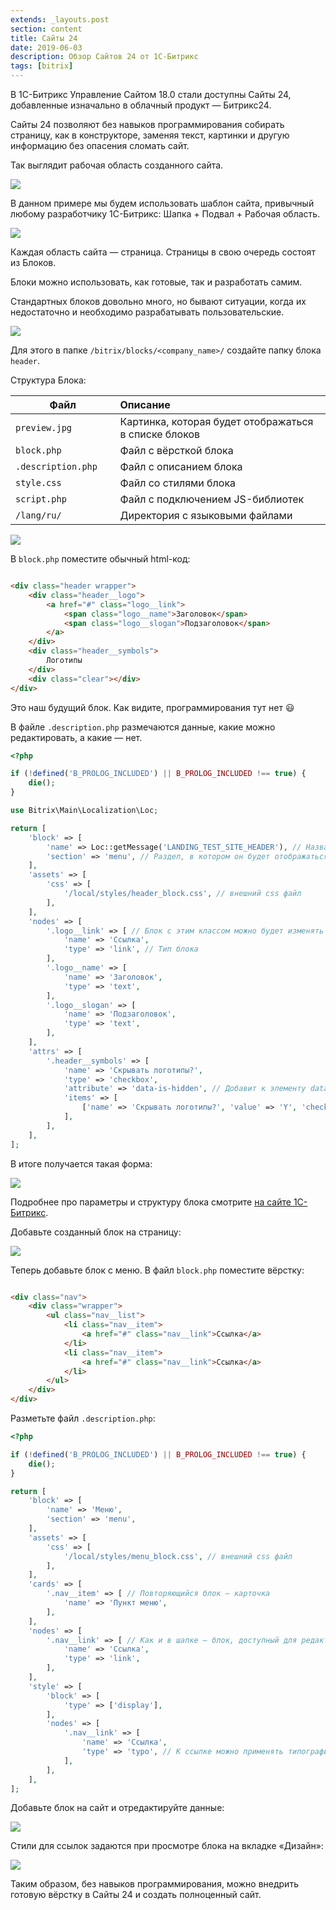 ```yaml
---
extends: _layouts.post
section: content
title: Сайты 24
date: 2019-06-03
description: Обзор Сайтов 24 от 1С-Битрикс
tags: [bitrix]
---
```


В 1С-Битрикс Управление Сайтом 18.0 стали доступны Сайты 24, добавленные изначально в облачный продукт — Битрикс24.

Сайты 24 позволяют без навыков программирования собирать страницу, как в конструкторе, заменяя текст, картинки и другую
информацию без опасения сломать сайт.

Так выглядит рабочая область созданного сайта.

![](/assets/images/posts/bitrix-sites24/1.png)

В данном примере мы будем использовать шаблон сайта, привычный любому разработчику 1С-Битрикс: Шапка + Подвал +
Рабочая область.

![](/assets/images/posts/bitrix-sites24/2.png)

Каждая область сайта — страница. Страницы в свою очередь состоят из Блоков.

Блоки можно использовать, как готовые, так и разработать самим.

Стандартных блоков довольно много, но бывают ситуации, когда их недостаточно и необходимо разрабатывать
пользовательские.

![](/assets/images/posts/bitrix-sites24/3.png)

Для этого в папке `/bitrix/blocks/<company_name>/` создайте папку блока `header`.

Структура Блока:

| Файл | Описание |
|----------|:-----|
| `preview.jpg` | Картинка, которая будет отображаться в списке блоков |
| `block.php` | Файл с вёрсткой блока |
| `.description.php    ` | Файл с описанием блока |
| `style.css` | Файл со стилями блока |
| `script.php` | Файл с подключением JS-библиотек |
| `/lang/ru/` | Директория с языковыми файлами |

![](/assets/images/posts/bitrix-sites24/4.png)

В `block.php` поместите обычный html-код:

```html

<div class="header wrapper">
    <div class="header__logo">
        <a href="#" class="logo__link">
            <span class="logo__name">Заголовок</span>
            <span class="logo__slogan">Подзаголовок</span>
        </a>
    </div>
    <div class="header__symbols">
        Логотипы
    </div>
    <div class="clear"></div>
</div>
```

Это наш будущий блок. Как видите, программирования тут нет 😃

В файле `.description.php` размечаются данные, какие можно редактировать, а какие — нет.

```php
<?php

if (!defined('B_PROLOG_INCLUDED') || B_PROLOG_INCLUDED !== true) {
    die();
}

use Bitrix\Main\Localization\Loc;

return [
    'block' => [
        'name' => Loc::getMessage('LANDING_TEST_SITE_HEADER'), // Название блока в lang-файле
        'section' => 'menu', // Раздел, в котором он будет отображаться
    ],
    'assets' => [
        'css' => [
            '/local/styles/header_block.css', // внешний css файл
        ],
    ],
    'nodes' => [
        '.logo__link' => [ // Блок с этим классом можно будет изменять
            'name' => 'Ссылка',
            'type' => 'link', // Тип блока
        ],
        '.logo__name' => [
            'name' => 'Заголовок',
            'type' => 'text',
        ],
        '.logo__slogan' => [
            'name' => 'Подзаголовок',
            'type' => 'text',
        ],
    ],
    'attrs' => [
        '.header__symbols' => [
            'name' => 'Скрывать логотипы?',
            'type' => 'checkbox',
            'attribute' => 'data-is-hidden', // Добавит к элементу data-is-hidden='["Y"]', при отмеченной галочке (такие элементы можно обрабатывать с помощью css и js)
            'items' => [
                ['name' => 'Скрывать логотипы?', 'value' => 'Y', 'checked' => true],
            ],
        ],
    ],
];
```

В итоге получается такая форма:

![](/assets/images/posts/bitrix-sites24/5.png)

Подробнее про параметры и структуру блока
смотрите [на сайте 1С-Битрикс](https://dev.1c-bitrix.ru/rest_help/landing/block/manifest.php).

Добавьте созданный блок на страницу:

![](/assets/images/posts/bitrix-sites24/6.png)

Теперь добавьте блок с меню. В файл `block.php` поместите вёрстку:

```html

<div class="nav">
    <div class="wrapper">
        <ul class="nav__list">
            <li class="nav__item">
                <a href="#" class="nav__link">Ссылка</a>
            </li>
            <li class="nav__item">
                <a href="#" class="nav__link">Ссылка</a>
            </li>
        </ul>
    </div>
</div>
```

Разметьте файл `.description.php`:

```php
<?php

if (!defined('B_PROLOG_INCLUDED') || B_PROLOG_INCLUDED !== true) {
    die();
}

return [
    'block' => [
        'name' => 'Меню',
        'section' => 'menu',
    ],
    'assets' => [
        'css' => [
            '/local/styles/menu_block.css', // внешний css файл
        ],
    ],
    'cards' => [
        '.nav__item' => [ // Повторяющийся блок — карточка
            'name' => 'Пункт меню',
        ],
    ],
    'nodes' => [
        '.nav__link' => [ // Как и в шапке — блок, доступный для редактирования
            'name' => 'Ссылка',
            'type' => 'link',
        ],
    ],
    'style' => [
        'block' => [
            'type' => ['display'],
        ],
        'nodes' => [
            '.nav__link' => [
                'name' => 'Ссылка',
                'type' => 'typo', // К ссылке можно применять типографические стили (размер шрифта, межстрочный интервал и т.д.)
            ],
        ],
    ],
];
```

Добавьте блок на сайт и отредактируйте данные:

![](/assets/images/posts/bitrix-sites24/7.png)

Стили для ссылок задаются при просмотре блока на вкладке «Дизайн»:

![](/assets/images/posts/bitrix-sites24/8.png)

Таким образом, без навыков программирования, можно внедрить готовую вёрстку в Сайты 24 и создать полноценный сайт.